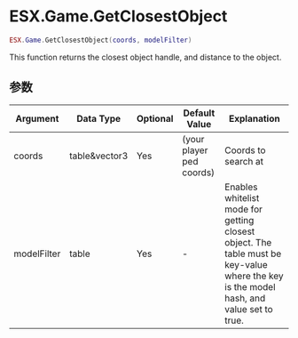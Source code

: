 # ESX.Game.GetClosestObject

```lua
ESX.Game.GetClosestObject(coords, modelFilter)
```

This function returns the closest object handle, and distance to the object.

## 参数

| Argument    | Data Type     | Optional | Default Value            | Explanation                                                                                                                            |
|-------------|---------------|----------|--------------------------|----------------------------------------------------------------------------------------------------------------------------------------|
| coords      | table&vector3 | Yes      | (your player ped coords) | Coords to search at                                                                                                                    |
| modelFilter | table         | Yes      | -                        | Enables whitelist mode for getting closest object. The table must be key-value where the key is the model hash, and value set to true. |
